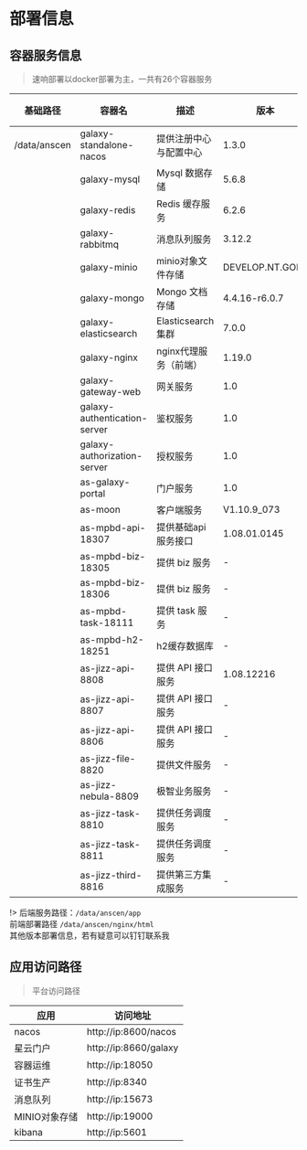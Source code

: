 # 部署信息

## 容器服务信息
> 速响部署以docker部署为主，一共有26个容器服务

| 基础路径 | 容器名 | 描述 | 版本 | 路径 | 端口号 | 内存占用 |
|---------------------|-----------------------------------|----------------------|-----------------|-----------------------|---------|-------------|
| /data/anscen | galaxy-standalone-nacos | 提供注册中心与配置中心 | 1.3.0 | /nacos | 8600 | 2G |
| | galaxy-mysql | Mysql 数据存储 | 5.6.8 | /mysql | 3306 | 1G |
| | galaxy-redis | Redis 缓存服务 | 6.2.6 | /redis | 6379 | 1G |
| | galaxy-rabbitmq | 消息队列服务 | 3.12.2| /rabbitmq | 5673/15672 | 1G |
| | galaxy-minio | minio对象文件存储 | DEVELOP.NT.GOET| /minio | 19000 | 2G |
| | galaxy-mongo | Mongo 文档存储 | 4.4.16-r6.0.7| /mongo | 28001 | 2G |
| | galaxy-elasticsearch | Elasticsearch 集群 | 7.0.0 | /es | 9200 | 2G |
| | galaxy-nginx | nginx代理服务（前端） | 1.19.0 | /nginx | 8600 | 2G |
| | galaxy-gateway-web | 网关服务 | 1.0 | /app/galaxy/gateway-web | 8604 | 2G |
| | galaxy-authentication-server | 鉴权服务 | 1.0 | /app/galaxy/authentication-server| 8605 | 3G |
| | galaxy-authorization-server | 授权服务 | 1.0 | /app/galaxy/authorization-server | 8606 | 3G |
| | as-galaxy-portal | 门户服务 | 1.0 | /app/portal | 8630 | 2G |
| | as-moon | 客户端服务 | V1.10.9_073 | /app/moon-release | 8097/8098| 3G |
| | as-mpbd-api-18307 | 提供基础api服务接口 | 1.08.01.0145 | /app/mpbd | 18307 | 1G |
| | as-mpbd-biz-18305 | 提供 biz 服务 | - | - | 18305 | 0.5G |
| | as-mpbd-biz-18306 | 提供 biz 服务 | - | - | 18306 | 0.5G |
| | as-mpbd-task-18111 | 提供 task 服务 | - | - | 18111 | 0.5G |
| | as-mpbd-h2-18251 | h2缓存数据库 | - | - | 18251 | 0.5G |
| | as-jizz-api-8808 | 提供 API 接口服务 | 1.08.12216 | /app/jizz-app | 8808 | 0.5G |
| | as-jizz-api-8807 | 提供 API 接口服务 | - | - | 8807 | 0.5G |
| | as-jizz-api-8806 | 提供 API 接口服务 | - | - | 8806 | 0.5G |
| | as-jizz-file-8820 | 提供文件服务 | - | - | 8820 | 0.5G |
| | as-jizz-nebula-8809 | 极智业务服务 | - | - | 8809 | 2G |
| | as-jizz-task-8810 | 提供任务调度服务 | - | - | 8810 | 2G |
| | as-jizz-task-8811 | 提供任务调度服务 | - | - | 8811 | 2G |
| | as-jizz-third-8816 | 提供第三方集成服务 | - | - | 8816 | 2G |

!> 后端服务路径：`/data/anscen/app `  
 前端部署路径 `/data/anscen/nginx/html`  
 其他版本部署信息，若有疑意可以钉钉联系我


## 应用访问路径

> 平台访问路径


| 应用 | 访问地址 |
|-----|---------|
|nacos|http://ip:8600/nacos|
|星云门户|http://ip:8660/galaxy|
|容器运维|http://ip:18050|
|证书生产|http://ip:8340|
|消息队列|http://ip:15673|
|MINIO对象存储|http://ip:19000|
|kibana|http://ip:5601|


